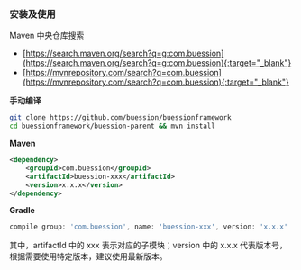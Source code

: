 ### 安装及使用

Maven 中央仓库搜索

- [https://search.maven.org/search?q=g:com.buession](https://search.maven.org/search?q=g:com.buession){:target="_blank"}
- [https://mvnrepository.com/search?q=com.buession](https://mvnrepository.com/search?q=com.buession){:target="_blank"}

**手动编译**

```bash
git clone https://github.com/buession/buessionframework
cd buessionframework/buession-parent && mvn install
```

**Maven**

```xml
<dependency>
    <groupId>com.buession</groupId>
    <artifactId>buession-xxx</artifactId>
    <version>x.x.x</version>
</dependency>
```

**Gradle**

```gradle
compile group: 'com.buession', name: 'buession-xxx', version: 'x.x.x'
```

其中，artifactId 中的 xxx 表示对应的子模块；version 中的 x.x.x 代表版本号，根据需要使用特定版本，建议使用最新版本。